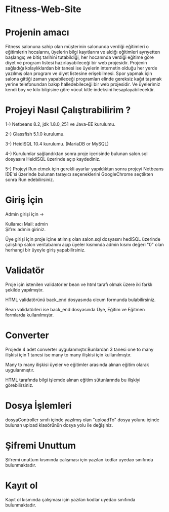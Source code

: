 # Fitness-Web-Site

# Projenin amacı 

 Fitness salonuna sahip olan müşterinin salonunda verdiği eğitimleri o eğitimlerin hocalarını, üyelerin bilgi kayıtlarını ve 
aldığı eğitimleri ayrıyetten başlangıç ve bitiş tarihini tutabildiği, her hocanında verdiği eğitime göre diyet ve program listesi hazırlayabileceği
bir web projesidir.
Projenin sağladığı kolaylıklardan bir tanesi ise üyelerin internetin olduğu her yerde yazılmış olan program ve diyet listesine erişebilmesi.
Spor yapmak için salona gittiği zaman yapabileceği programları elinde gereksiz kağıt taşımak yerine telefonundan bakıp halledebileceği bir web projesidir.
Ve üyelerimiz kendi boy ve kilo bilgisine göre vücut kitle indeksini hesaplayabilecektir.

# Projeyi Nasıl Çalıştırabilirim ?  

1-) Netbeans 8.2, jdk 1.8.0_251 ve Java-EE kurulumu.

2-) Glassfish 5.1.0 kurulumu.

3-) HeidiSQL 10.4 kurulumu. (MariaDB or MySQL)

4-) Kurulumlar sağlandıktan sonra proje içerisinde bulunan salon.sql dosyasını HeidiSQL üzerinde açıp kaydediniz.

5-) Projeyi Run etmek için gerekli ayarlar yapıldıktan sonra projeyi Netbeans IDE'si üzerinde bulunan tarayıcı seçeneklerini GoogleChrome seçtikten sonra Run edebilirsiniz.

# Giriş İçin 

Admin girişi için -> 

Kullanıcı Mail: admin  
Şifre: admin  giriniz.

Üye girişi için proje içine atılmış olan salon.sql dosyasını hediSQL üzerinde çalıştırıp salon veritabanını açıp üyeler kısmında
admin kısmı değeri "0" olan herhangi bir üyeyle giriş yapabilirsiniz.

# Validatör

Proje için istenilen validatörler bean ve html tarafı olmak üzere iki farklı şekilde yapılmıştır. 

HTML validatörünü back_end dosyasında olcum formunda bulabilirsiniz.

Bean validatörleri ise back_end dosyasında Üye, Eğitim ve Eğitmen formlarda kullanılmıştır.

# Converter

Projede 4 adet converter uygulanmıştır.Bunlardan 3 tanesi one to many ilişkisi için 1 tanesi ise many to many ilişkisi için kullanılmıştır.

Many to many ilişkisi üyeler ve eğitimler arasında alınan eğitim olarak uygulanmıştır.

HTML tarafında bilgi işlemde alınan eğitim sütunlarında bu ilişkiyi görebilirsiniz.

# Dosya İşlemleri

dosyaController sınıfı içinde yazılmış olan "uploadTo" dosya yolunu içinde bulunan upload klasörünün dosya yolu ile  değişiniz.

# Şifremi Unuttum 

Şifremi unuttum kısmında çalışması için yazılan kodlar uyedao sınıfında bulunmaktadır.

# Kayıt ol 

Kayıt ol kısmında çalışması için yazılan kodlar uyedao sınıfında bulunmaktadır.
